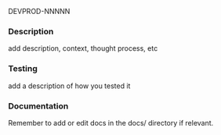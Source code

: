 DEVPROD-NNNNN

### Description
add description, context, thought process, etc

<!-- Are you adding a field to the Task, Build, Version, or Patch structs? Create a DPIPE ticket to expose this in data warehouse. -->

### Testing
add a description of how you tested it

### Documentation
Remember to add or edit docs in the docs/ directory if relevant.
<!-- If you're editing docs only and are making structural changes (for example, adding links or new pages), create a patch for the Pine tasks to ensure our changes are compatible-->

<!-- Remember to check that any TODOs for this ticket are cleaned up! -->

